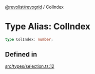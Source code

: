 [@revolist/revogrid](README.md) / ColIndex

# Type Alias: ColIndex

```ts
type ColIndex: number;
```

## Defined in

[src/types/selection.ts:12](https://github.com/revolist/revogrid/blob/684eab34b16e993178d736466d35507eda9850cd/src/types/selection.ts#L12)
